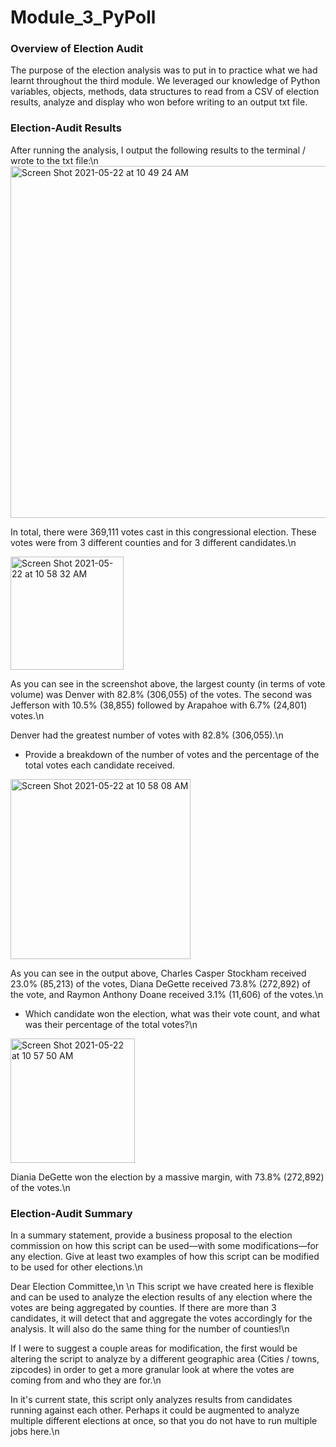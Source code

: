 # Module_3_PyPoll

<h3>Overview of Election Audit</h3>
The purpose of the election analysis was to put in to practice what we had learnt throughout the third module. We leveraged our knowledge of Python variables, objects, methods, data structures to read from a CSV of election results, analyze and display who won before writing to an output txt file.


<h3>Election-Audit Results</h3>
After running the analysis, I output the following results to the terminal / wrote to the txt file:\n

<img width="563" alt="Screen Shot 2021-05-22 at 10 49 24 AM" src="https://user-images.githubusercontent.com/46773181/119236281-6173ec00-baeb-11eb-9d60-a1f3553d4190.png">

In total, there were 369,111 votes cast in this congressional election. These votes were from 3 different counties and for 3 different candidates.\n

<img width="181" alt="Screen Shot 2021-05-22 at 10 58 32 AM" src="https://user-images.githubusercontent.com/46773181/119236511-a6e4e900-baec-11eb-9740-5b280476b7cb.png">

As you can see in the screenshot above, the largest county (in terms of vote volume) was Denver with 82.8% (306,055) of the votes. The second was Jefferson with 10.5% (38,855) followed by Arapahoe with 6.7% (24,801) votes.\n

Denver had the greatest number of votes with 82.8% (306,055).\n

* Provide a breakdown of the number of votes and the percentage of the total votes each candidate received.
<img width="288" alt="Screen Shot 2021-05-22 at 10 58 08 AM" src="https://user-images.githubusercontent.com/46773181/119236496-99c7fa00-baec-11eb-8927-c38ec974502c.png">

As you can see in the output above, Charles Casper Stockham received 23.0% (85,213) of the votes, Diana DeGette received 73.8% (272,892) of the vote, and Raymon Anthony Doane received 3.1% (11,606) of the votes.\n

* Which candidate won the election, what was their vote count, and what was their percentage of the total votes?\n

<img width="199" alt="Screen Shot 2021-05-22 at 10 57 50 AM" src="https://user-images.githubusercontent.com/46773181/119236485-8f0d6500-baec-11eb-9af8-048ebd9297ac.png">

Diania DeGette won the election by a massive margin, with 73.8% (272,892) of the votes.\n

<h3>Election-Audit Summary</h3>

In a summary statement, provide a business proposal to the election commission on how this script can be used—with some modifications—for any election. Give at least two examples of how this script can be modified to be used for other elections.\n

Dear Election Committee,\n
\n
This script we have created here is flexible and can be used to analyze the election results of any election where the votes are being aggregated by counties. If there are more than 3 candidates, it will detect that and aggregate the votes accordingly for the analysis. It will also do the same thing for the number of counties!\n

If I were to suggest a couple areas for modification, the first would be altering the script to analyze by a different geographic area (Cities / towns, zipcodes) in order to get a more granular look at where the votes are coming from and who they are for.\n

In it's current state, this script only analyzes results from candidates running against each other. Perhaps it could be augmented to analyze multiple different elections at once, so that you do not have to run multiple jobs here.\n
